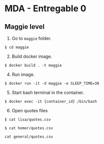 # MDA - Entregable 0

## Maggie level

1. Go to `maggie` folder. 
```
$ cd maggie
```

2. Build docker image. 
```
$ docker build . -t maggie
```

4. Run image.
```
$ docker run -it -d maggie -e SLEEP_TIME=30
```

5. Start bash terminal in the container.
```
$ docker exec -it {container_id} /bin/bash
```

6. Open quotes files
```
$ cat lisa/quotes.csv 

$ cat homer/quotes.csv

cat general/quotes.csv  
```
